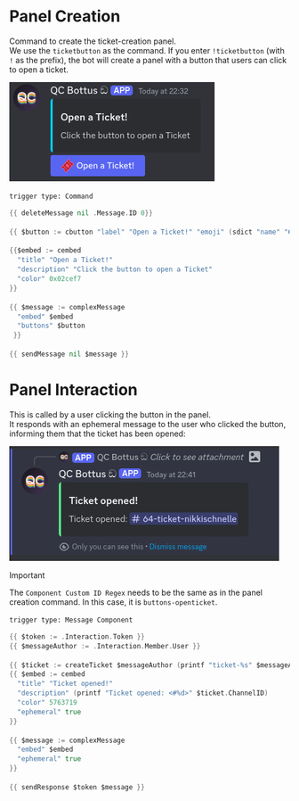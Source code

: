 # Panel Creation
Command to create the ticket-creation panel.  
We use the `ticketbutton` as the command. If you enter `!ticketbutton` (with `!` as the prefix), the bot will create a panel with a button that users can click to open a ticket.

![Ticket Creation Panel](images/ticket_creation_panel.png)

`trigger type: Command`

```go
{{ deleteMessage nil .Message.ID 0}}

{{ $button := cbutton "label" "Open a Ticket!" "emoji" (sdict "name" "🎟️") "custom_id" "buttons-openticket"}}

{{$embed := cembed
  "title" "Open a Ticket!"
  "description" "Click the button to open a Ticket"
  "color" 0x02cef7
}}

{{ $message := complexMessage 
  "embed" $embed
  "buttons" $button 
 }}

{{ sendMessage nil $message }}
```

# Panel Interaction
This is called by a user clicking the button in the panel.  
It responds with an ephemeral message to the user who clicked the button, informing them that the ticket has been opened:

![Ticket Opened Message](images/ticket_created_message.png)

> [!IMPORTANT]  
> The `Component Custom ID Regex` needs to be the same as in the panel creation command. In this case, it is `buttons-openticket`.

`trigger type: Message Component`

```go
{{ $token := .Interaction.Token }}
{{ $messageAuthor := .Interaction.Member.User }}

{{ $ticket := createTicket $messageAuthor (printf "ticket-%s" $messageAuthor) }}
{{ $embed := cembed
  "title" "Ticket opened!"
  "description" (printf "Ticket opened: <#%d>" $ticket.ChannelID)
  "color" 5763719
  "ephemeral" true
}}

{{ $message := complexMessage
  "embed" $embed
  "ephemeral" true
}}

{{ sendResponse $token $message }}
```
